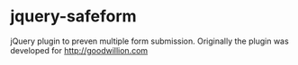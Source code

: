 jquery-safeform
===============

jQuery plugin to preven multiple form submission. Originally the plugin was developed for http://goodwillion.com